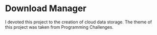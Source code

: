 # Download Manager
I devoted this project to the creation of cloud data storage. The theme of this project was taken from Programming Challenges.
